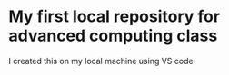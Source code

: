 # My first local repository for advanced computing class
I created this on my local machine using VS code